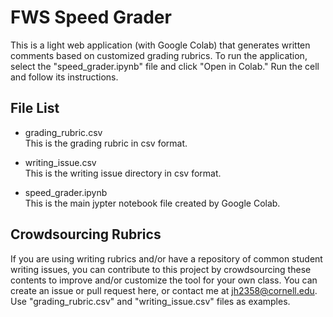 # FWS Speed Grader
This is a light web application (with Google Colab) that generates written comments based on customized grading rubrics. To run the application, select the "speed_grader.ipynb" file and click "Open in Colab." Run the cell and follow its instructions.

## File List

* grading_rubric.csv </br>
This is the grading rubric in csv format.

* writing_issue.csv </br>
This is the writing issue directory in csv format.

* speed_grader.ipynb </br>
This is the main jypter notebook file created by Google Colab.

## Crowdsourcing Rubrics
If you are using writing rubrics and/or have a repository of common student writing issues, you can contribute to this project by crowdsourcing these contents to improve and/or customize the tool for your own class. You can create an issue or pull request here, or contact me at jh2358@cornell.edu. Use "grading_rubric.csv" and "writing_issue.csv" files as examples.
